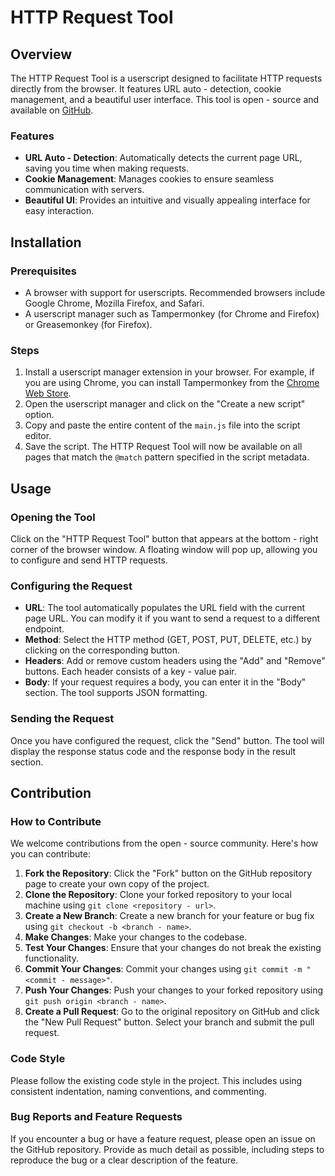 # HTTP Request Tool

## Overview
The HTTP Request Tool is a userscript designed to facilitate HTTP requests directly from the browser. It features URL auto - detection, cookie management, and a beautiful user interface. This tool is open - source and available on [GitHub](https://github.com/heikeson/http-request-tool).

### Features
- **URL Auto - Detection**: Automatically detects the current page URL, saving you time when making requests.
- **Cookie Management**: Manages cookies to ensure seamless communication with servers.
- **Beautiful UI**: Provides an intuitive and visually appealing interface for easy interaction.

## Installation

### Prerequisites
- A browser with support for userscripts. Recommended browsers include Google Chrome, Mozilla Firefox, and Safari.
- A userscript manager such as Tampermonkey (for Chrome and Firefox) or Greasemonkey (for Firefox).

### Steps
1. Install a userscript manager extension in your browser. For example, if you are using Chrome, you can install Tampermonkey from the [Chrome Web Store](https://chrome.google.com/webstore/detail/tampermonkey/dhdgffkkebhmkfjojejmpbldmpobfkfo).
2. Open the userscript manager and click on the "Create a new script" option.
3. Copy and paste the entire content of the `main.js` file into the script editor.
4. Save the script. The HTTP Request Tool will now be available on all pages that match the `@match` pattern specified in the script metadata.

## Usage

### Opening the Tool
Click on the "HTTP Request Tool" button that appears at the bottom - right corner of the browser window. A floating window will pop up, allowing you to configure and send HTTP requests.

### Configuring the Request
- **URL**: The tool automatically populates the URL field with the current page URL. You can modify it if you want to send a request to a different endpoint.
- **Method**: Select the HTTP method (GET, POST, PUT, DELETE, etc.) by clicking on the corresponding button.
- **Headers**: Add or remove custom headers using the "Add" and "Remove" buttons. Each header consists of a key - value pair.
- **Body**: If your request requires a body, you can enter it in the "Body" section. The tool supports JSON formatting.

### Sending the Request
Once you have configured the request, click the "Send" button. The tool will display the response status code and the response body in the result section.

## Contribution

### How to Contribute
We welcome contributions from the open - source community. Here's how you can contribute:

1. **Fork the Repository**: Click the "Fork" button on the GitHub repository page to create your own copy of the project.
2. **Clone the Repository**: Clone your forked repository to your local machine using `git clone <repository - url>`.
3. **Create a New Branch**: Create a new branch for your feature or bug fix using `git checkout -b <branch - name>`.
4. **Make Changes**: Make your changes to the codebase.
5. **Test Your Changes**: Ensure that your changes do not break the existing functionality.
6. **Commit Your Changes**: Commit your changes using `git commit -m "<commit - message>"`.
7. **Push Your Changes**: Push your changes to your forked repository using `git push origin <branch - name>`.
8. **Create a Pull Request**: Go to the original repository on GitHub and click the "New Pull Request" button. Select your branch and submit the pull request.

### Code Style
Please follow the existing code style in the project. This includes using consistent indentation, naming conventions, and commenting.

### Bug Reports and Feature Requests
If you encounter a bug or have a feature request, please open an issue on the GitHub repository. Provide as much detail as possible, including steps to reproduce the bug or a clear description of the feature.

